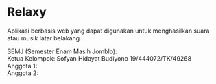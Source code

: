 # Relaxy
Aplikasi berbasis web yang dapat digunakan untuk menghasilkan suara atau musik latar belakang

SEMJ (Semester Enam Masih Jomblo):  
Ketua Kelompok:  Sofyan Hidayat Budiyono 19/444072/TK/49268  
Anggota 1:  
Anggota 2:

